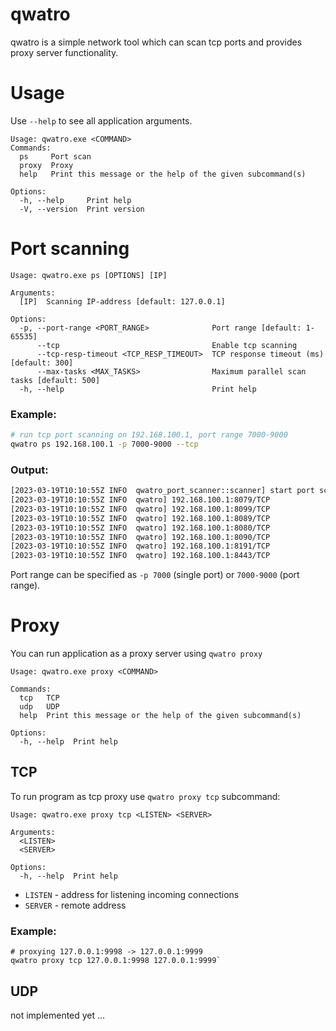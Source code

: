# qwatro
qwatro is a simple network tool which can scan tcp ports and provides proxy server functionality.

# Usage
Use `--help` to see all application arguments.
```
Usage: qwatro.exe <COMMAND>
Commands:
  ps     Port scan
  proxy  Proxy
  help   Print this message or the help of the given subcommand(s)

Options:
  -h, --help     Print help
  -V, --version  Print version
```

# Port scanning
```
Usage: qwatro.exe ps [OPTIONS] [IP]

Arguments:
  [IP]  Scanning IP-address [default: 127.0.0.1]

Options:
  -p, --port-range <PORT_RANGE>              Port range [default: 1-65535]
      --tcp                                  Enable tcp scanning
      --tcp-resp-timeout <TCP_RESP_TIMEOUT>  TCP response timeout (ms) [default: 300]
      --max-tasks <MAX_TASKS>                Maximum parallel scan tasks [default: 500]
  -h, --help                                 Print help

```

### Example:
```bash
# run tcp port scanning on 192.168.100.1, port range 7000-9000
qwatro ps 192.168.100.1 -p 7000-9000 --tcp 
```

### Output:
```bash
[2023-03-19T10:10:55Z INFO  qwatro_port_scanner::scanner] start port scanning on 192.168.65.82, port range: (7000 - 9000)
[2023-03-19T10:10:55Z INFO  qwatro] 192.168.100.1:8079/TCP
[2023-03-19T10:10:55Z INFO  qwatro] 192.168.100.1:8099/TCP
[2023-03-19T10:10:55Z INFO  qwatro] 192.168.100.1:8089/TCP
[2023-03-19T10:10:55Z INFO  qwatro] 192.168.100.1:8080/TCP
[2023-03-19T10:10:55Z INFO  qwatro] 192.168.100.1:8090/TCP
[2023-03-19T10:10:55Z INFO  qwatro] 192.168.100.1:8191/TCP
[2023-03-19T10:10:55Z INFO  qwatro] 192.168.100.1:8443/TCP
```

Port range can be specified as `-p 7000` (single port) or `7000-9000` (port range).

# Proxy
You can run application as a proxy server using `qwatro proxy`
```
Usage: qwatro.exe proxy <COMMAND>

Commands:
  tcp   TCP
  udp   UDP
  help  Print this message or the help of the given subcommand(s)

Options:
  -h, --help  Print help
```

## TCP
To run program as tcp proxy use `qwatro proxy tcp` subcommand:
```
Usage: qwatro.exe proxy tcp <LISTEN> <SERVER>

Arguments:
  <LISTEN>  
  <SERVER>

Options:
  -h, --help  Print help
```

- `LISTEN` - address for listening incoming connections
- `SERVER` - remote address

### Example:
```
# proxying 127.0.0.1:9998 -> 127.0.0.1:9999
qwatro proxy tcp 127.0.0.1:9998 127.0.0.1:9999`
```

## UDP
not implemented yet ...